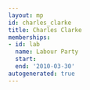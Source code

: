 ```yaml
---
layout: mp
id: charles_clarke
title: Charles Clarke
memberships:
- id: lab
  name: Labour Party
  start: 
  end: '2010-03-30'
autogenerated: true
---
```

